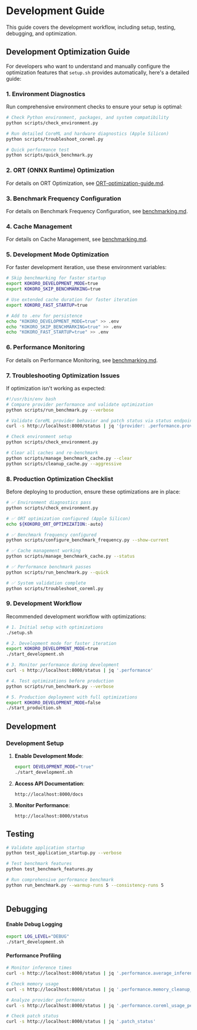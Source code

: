 # Development Guide

This guide covers the development workflow, including setup, testing, debugging, and optimization.

## Development Optimization Guide

For developers who want to understand and manually configure the optimization features that `setup.sh` provides automatically, here's a detailed guide:

### 1. Environment Diagnostics

Run comprehensive environment checks to ensure your setup is optimal:

```bash
# Check Python environment, packages, and system compatibility
python scripts/check_environment.py

# Run detailed CoreML and hardware diagnostics (Apple Silicon)
python scripts/troubleshoot_coreml.py

# Quick performance test
python scripts/quick_benchmark.py
```

### 2. ORT (ONNX Runtime) Optimization

For details on ORT Optimization, see [ORT-optimization-guide.md](./ORT-optimization-guide.md).

### 3. Benchmark Frequency Configuration

For details on Benchmark Frequency Configuration, see [benchmarking.md](./benchmarking.md).

### 4. Cache Management

For details on Cache Management, see [benchmarking.md](./benchmarking.md).

### 5. Development Mode Optimization

For faster development iteration, use these environment variables:

```bash
# Skip benchmarking for faster startup
export KOKORO_DEVELOPMENT_MODE=true
export KOKORO_SKIP_BENCHMARKING=true

# Use extended cache duration for faster iteration
export KOKORO_FAST_STARTUP=true

# Add to .env for persistence
echo "KOKORO_DEVELOPMENT_MODE=true" >> .env
echo "KOKORO_SKIP_BENCHMARKING=true" >> .env
echo "KOKORO_FAST_STARTUP=true" >> .env
```

### 6. Performance Monitoring

For details on Performance Monitoring, see [benchmarking.md](./benchmarking.md).

### 7. Troubleshooting Optimization Issues

If optimization isn't working as expected:

```bash
#!/usr/bin/env bash
# Compare provider performance and validate optimization
python scripts/run_benchmark.py --verbose

# Validate CoreML provider behavior and patch status via status endpoint
curl -s http://localhost:8000/status | jq '{provider: .performance.provider_used, patch_status: .patch_status}'

# Check environment setup
python scripts/check_environment.py

# Clear all caches and re-benchmark
python scripts/manage_benchmark_cache.py --clear
python scripts/cleanup_cache.py --aggressive
```

### 8. Production Optimization Checklist

Before deploying to production, ensure these optimizations are in place:

```bash
# ✅ Environment diagnostics pass
python scripts/check_environment.py

# ✅ ORT optimization configured (Apple Silicon)
echo ${KOKORO_ORT_OPTIMIZATION:-auto}

# ✅ Benchmark frequency configured
python scripts/configure_benchmark_frequency.py --show-current

# ✅ Cache management working
python scripts/manage_benchmark_cache.py --status

# ✅ Performance benchmark passes
python scripts/run_benchmark.py --quick

# ✅ System validation complete
python scripts/troubleshoot_coreml.py
```

### 9. Development Workflow

Recommended development workflow with optimizations:

```bash
# 1. Initial setup with optimizations
./setup.sh

# 2. Development mode for faster iteration
export KOKORO_DEVELOPMENT_MODE=true
./start_development.sh

# 3. Monitor performance during development
curl -s http://localhost:8000/status | jq '.performance'

# 4. Test optimizations before production
python scripts/run_benchmark.py --verbose

# 5. Production deployment with full optimizations
export KOKORO_DEVELOPMENT_MODE=false
./start_production.sh
```

##  Development

### Development Setup

1. **Enable Development Mode**:
   ```bash
   export DEVELOPMENT_MODE="true"
   ./start_development.sh
   ```

2. **Access API Documentation**:
   ```
   http://localhost:8000/docs
   ```

3. **Monitor Performance**:
   ```
   http://localhost:8000/status
   ```

## Testing

```bash
# Validate application startup
python test_application_startup.py --verbose

# Test benchmark features
python test_benchmark_features.py

# Run comprehensive performance benchmark
python run_benchmark.py --warmup-runs 5 --consistency-runs 5
 
```

## Debugging

#### Enable Debug Logging
```bash
export LOG_LEVEL="DEBUG"
./start_development.sh
```

#### Performance Profiling
```bash
# Monitor inference times
curl -s http://localhost:8000/status | jq '.performance.average_inference_time'

# Check memory usage
curl -s http://localhost:8000/status | jq '.performance.memory_cleanup_count'

# Analyze provider performance
curl -s http://localhost:8000/status | jq '.performance.coreml_usage_percent'

# Check patch status
curl -s http://localhost:8000/status | jq '.patch_status'
``` 